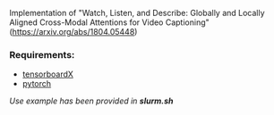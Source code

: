  Implementation of "Watch, Listen, and Describe: Globally and Locally Aligned Cross-Modal Attentions for Video Captioning" (https://arxiv.org/abs/1804.05448)

 ### Requirements:
 * [tensorboardX](https://github.com/lanpa/tensorboardX)
 * [pytorch](https://pytorch.org)

 *Use example has been provided in **slurm.sh***

